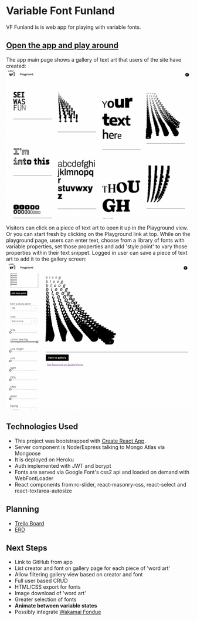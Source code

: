 # Variable Font Funland

VF Funland is is web app for playing with variable fonts. 

## [Open the app and play around](https://vffunland.herokuapp.com/)


The app main page shows a gallery of text art that users of the site have created:
<img src='./readme/gallery.png' alt='App home page showing a gallery of text art created in the app.'>

Visitors can click on a piece of text art to open it up in the Playground view. Or you can start fresh by clicking on the Playground link at top. While on the playground page, users can enter text, choose from a library of fonts with variable properties, set those properties and add 'style point' to vary those properties within their text snippet. Logged in user can save a piece of text art to add it to the gallery screen:
<img src='./readme/playground.png' alt='App playground screen showing the editing interface.'>


## Technologies Used

- This project was bootstrapped with [Create React App](https://github.com/facebook/create-react-app).
- Server component is Node/Express talking to Mongo Atlas via Mongoose
- It is deployed on Heroku
- Auth implemented with JWT and bcrypt
- Fonts are served via Google Font's css2 api and loaded on demand with WebFontLoader
- React components from rc-slider, react-masonry-css, react-select and react-textarea-autosize

## Planning
- [Trello Board](https://trello.com/b/ZqWlmlbZ/vf-funland)
- [ERD](https://lucid.app/lucidchart/23d071e7-a07f-450e-96eb-a0a44466b026/edit?page=0_0#)

## Next Steps
- Link to GitHub from app
- List creator and font on gallery page for each piece of 'word art'
- Allow filtering gallery view based on creator and font
- Full user based CRUD
- HTML/CSS export for fonts
- Image download of 'word art'
- Greater selection of fonts
- **Animate between variable states**
- Possibly integrate [Wakamai Fondue](https://wakamaifondue.com/)